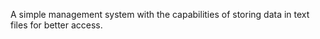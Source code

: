 A simple management system with the capabilities of storing data in text files for better access.





